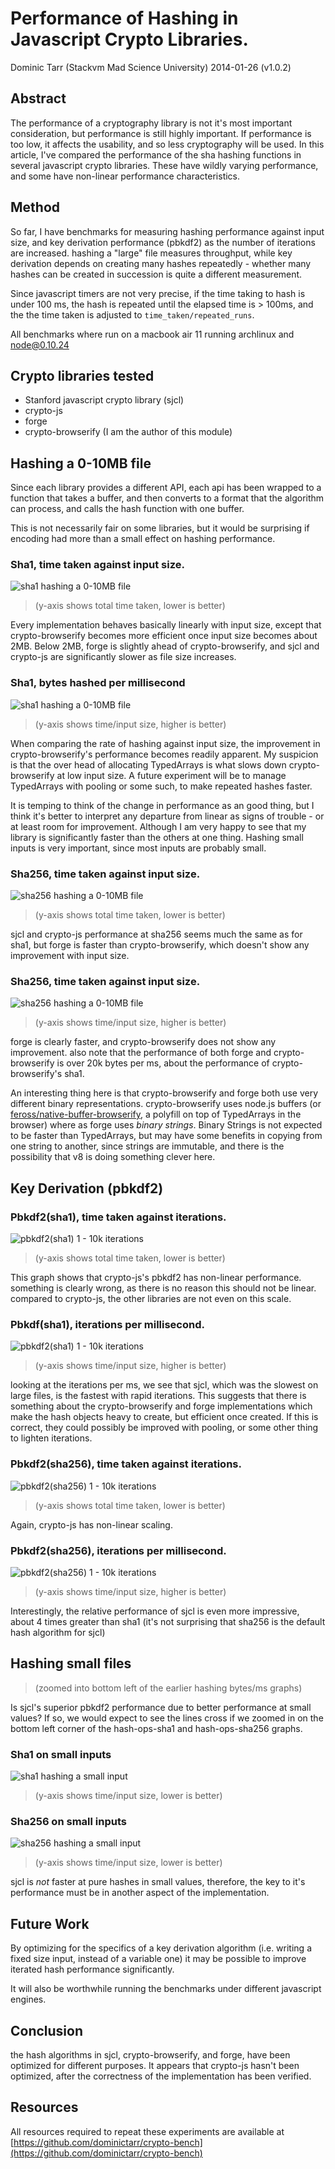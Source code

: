 # Performance of Hashing in Javascript Crypto Libraries.

Dominic Tarr (Stackvm Mad Science University) 2014-01-26 (v1.0.2)

## Abstract

The performance of a cryptography library is not it's most important consideration,
but performance is still highly important. If performance is too low, it affects the usability,
and so less cryptography will be used. In this article, I've compared the performance of the 
sha hashing functions in several javascript crypto libraries. These have wildly varying performance,
and some have non-linear performance characteristics.

## Method

So far, I have benchmarks for measuring hashing performance against input size,
and key derivation performance (pbkdf2) as the number of iterations are increased.
hashing a "large" file measures throughput, while key derivation depends on creating many hashes
repeatedly - whether many hashes can be created in succession is quite a different measurement.

Since javascript timers are not very precise, if the time taking to hash is under 100 ms,
the hash is repeated until the elapsed time is > 100ms, and the the time taken is adjusted
to `time_taken/repeated_runs`.

All benchmarks where run on a macbook air 11 running archlinux and node@0.10.24

## Crypto libraries tested

* Stanford javascript crypto library (sjcl)
* crypto-js
* forge
* crypto-browserify (I am the author of this module)

## Hashing a 0-10MB file

Since each library provides a different API, each api has been wrapped to a function
that takes a buffer, and then converts to a format that the algorithm can process,
and calls the hash function with one buffer.

This is not necessarily fair on some libraries,
but it would be surprising if encoding had more
than a small effect on hashing performance.

### Sha1, time taken against input size.

![sha1 hashing a 0-10MB file](./graphs/hash-sha1.png)

>(y-axis shows total time taken, lower is better)

Every implementation behaves basically linearly with input size,
except that crypto-browserify becomes more efficient once input size
becomes about 2MB. Below 2MB, forge is slightly ahead of crypto-browserify,
and sjcl and crypto-js are significantly slower as file size increases.

### Sha1, bytes hashed per millisecond

![sha1 hashing a 0-10MB file](./graphs/hash-ops-sha1.png)

>(y-axis shows time/input size, higher is better)

When comparing the rate of hashing against input size, the improvement in crypto-browserify's
performance becomes readily apparent. My suspicion is that the over head of allocating
TypedArrays is what slows down crypto-browserify at low input size.
A future experiment will be to manage TypedArrays with pooling or some such,
to make repeated hashes faster.

It is temping to think of the change in performance as an good thing,
but I think it's better to interpret any departure from linear as
signs of trouble - or at least room for improvement. Although I am very happy
to see that my library is significantly faster than the others at one thing.
Hashing small inputs is very important, since most inputs are probably small.

### Sha256, time taken against input size.

![sha256 hashing a 0-10MB file](./graphs/hash-sha256.png)

>(y-axis shows total time taken, lower is better)

sjcl and crypto-js performance at sha256 seems much the same as for sha1,
but forge is faster than crypto-browserify, which doesn't show any improvement with input size.

### Sha256, time taken against input size.

![sha256 hashing a 0-10MB file](./graphs/hash-ops-sha256.png)

>(y-axis shows time/input size, higher is better)

forge is clearly faster, and crypto-browserify does not show any improvement.
also note that the performance of both forge and crypto-browserify is over 20k bytes per ms,
about the performance of crypto-browserify's sha1.

An interesting thing here is that crypto-browserify and forge both use very different
binary representations. crypto-browserify uses node.js buffers
(or  [feross/native-buffer-browserify](https://github.com/feross/native-buffer-browserify),
a polyfill on top of TypedArrays in the browser) where as forge uses _binary strings_.
Binary Strings is not expected to be faster than TypedArrays, but may have some benefits
in copying from one string to another, since strings are immutable, and there is
the possibility that v8 is doing something clever here.

## Key Derivation (pbkdf2)

### Pbkdf2(sha1), time taken against iterations.

![pbkdf2(sha1) 1 - 10k iterations](./graphs/pbkdf2-sha1.png)

>(y-axis shows total time taken, lower is better)

This graph shows that crypto-js's pbkdf2 has non-linear performance.
something is clearly wrong, as there is no reason this should not be linear.
compared to crypto-js, the other libraries are not even on this scale.

### Pbkdf(sha1), iterations per millisecond.

![pbkdf2(sha1) 1 - 10k iterations](./graphs/pbkdf2-ops-sha1.png)

>(y-axis shows time/input size, higher is better)

looking at the iterations per ms, we see that sjcl, which was the slowest on large files,
is the fastest with rapid iterations. This suggests that there is something about the
crypto-browserify and forge implementations which make the hash objects heavy to create,
but efficient once created. If this is correct, they could possibly be improved with pooling,
or some other thing to lighten iterations.

### Pbkdf2(sha256), time taken against iterations.

![pbkdf2(sha256) 1 - 10k iterations](./graphs/pbkdf2-sha256.png)

>(y-axis shows total time taken, lower is better)

Again, crypto-js has non-linear scaling.

### Pbkdf2(sha256), iterations per millisecond.

![pbkdf2(sha256) 1 - 10k iterations](./graphs/pbkdf2-ops-sha256.png)

>(y-axis shows time/input size, higher is better)

Interestingly, the relative performance of sjcl is even more impressive,
about 4 times greater than sha1 (it's not surprising that sha256 is the default
hash algorithm for sjcl)

## Hashing small files

> (zoomed into bottom left of the earlier hashing bytes/ms graphs)

Is sjcl's superior pbkdf2 performance due to better performance at small values?
If so, we would expect to see the lines cross if we zoomed in on the bottom left corner
of the hash-ops-sha1 and hash-ops-sha256 graphs.

### Sha1 on small inputs

![sha1 hashing a small input](./graphs/small-hash-sha1.png)

>(y-axis shows time/input size, lower is better)

### Sha256 on small inputs

![sha256 hashing a small input](./graphs/small-hash-sha256.png)

>(y-axis shows time/input size, lower is better)

sjcl is _not_ faster at pure hashes in small values, therefore,
the key to it's performance must be in another aspect of the implementation.

## Future Work

By optimizing for the specifics of a key derivation algorithm
(i.e. writing a fixed size input, instead of a variable one)
it may be possible to improve iterated hash performance significantly.

It will also be worthwhile running the benchmarks under different javascript engines.

## Conclusion

the hash algorithms in sjcl, crypto-browserify, and forge, have been optimized for different purposes.
It appears that crypto-js hasn't been optimized, after the correctness of the implementation has been verified.

## Resources

All resources required to repeat these experiments are available at
[https://github.com/dominictarr/crypto-bench](https://github.com/dominictarr/crypto-bench)
